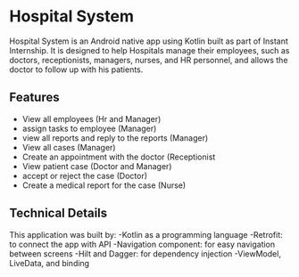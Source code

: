 # Hospital System
Hospital System is an Android native app using Kotlin built as part of Instant Internship. It is designed to help Hospitals manage their employees, such as doctors, receptionists, managers, nurses, and HR personnel, and allows the doctor to follow up with his patients.
## Features
- View all employees (Hr and Manager)
- assign tasks to employee (Manager)
- view all reports and reply to the reports (Manager)
- View all cases (Manager)
- Create an appointment with the doctor (Receptionist
- View patient case (Doctor and Manager)
- accept or reject the case (Doctor)
- Create a medical report for the case (Nurse)
## Technical Details
This application was built by:
-Kotlin as a programming language
-Retrofit: to connect the app with API
-Navigation component: for easy navigation between screens
-Hilt and Dagger: for dependency injection
-ViewModel, LiveData, and binding
  
